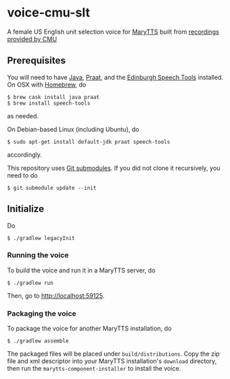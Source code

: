 # voice-cmu-slt

A female US English unit selection voice for [MaryTTS](http://mary.dfki.de/) built from [recordings provided by CMU](http://festvox.org/cmu_arctic/)

## Prerequisites

You will need to have [Java](https://www.java.com/), [Praat](http://praat.org/), and the [Edinburgh Speech Tools](http://www.cstr.ed.ac.uk/projects/speech_tools/) installed.
On OSX with [Homebrew](http://brew.sh/), do
```
$ brew cask install java praat
$ brew install speech-tools
```
as needed.

On Debian-based Linux (including Ubuntu), do
```
$ sudo apt-get install default-jdk praat speech-tools
```
accordingly.

This repository uses [Git submodules](https://git-scm.com/docs/git-submodule).
If you did not clone it recursively, you need to do
```
$ git submodule update --init
```

## Initialize

Do
```
$ ./gradlew legacyInit
```

### Running the voice

To build the voice and run it in a MaryTTS server, do
```
$ ./gradlew run
```
Then, go to [http://localhost:59125](http://localhost:59125/).

### Packaging the voice

To package the voice for another MaryTTS installation, do
```
$ ./gradlew assemble
```
The packaged files will be placed under `build/distributions`.
Copy the zip file and xml descriptor into your MaryTTS installation's `download` directory, then run the `marytts-component-installer` to install the voice.
